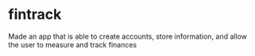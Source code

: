 # fintrack
Made an app that is able to create accounts, store information, and allow the user to measure and track finances
